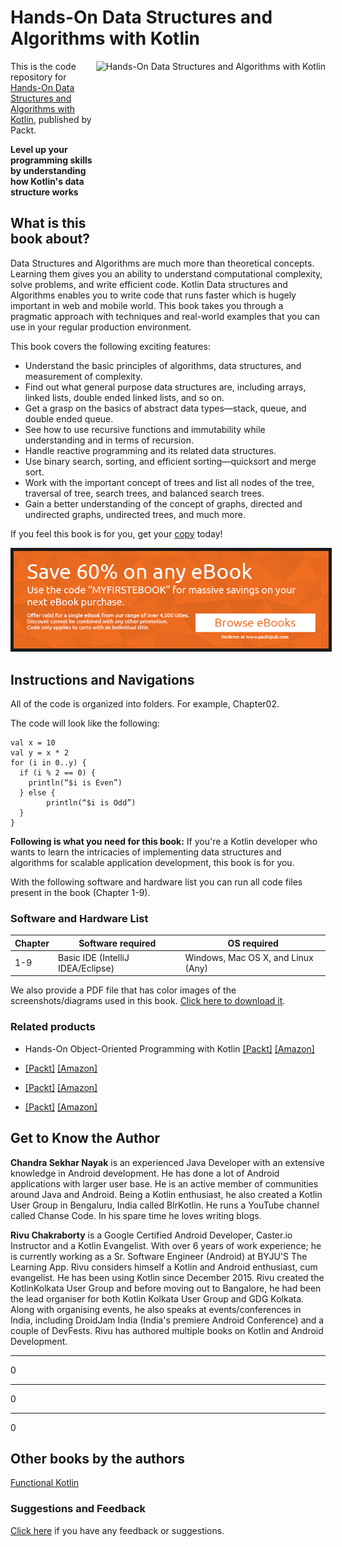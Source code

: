 # Hands-On Data Structures and Algorithms with Kotlin

<a href="https://www.packtpub.com/application-development/hands-data-structures-and-algorithms-kotlin?utm_source=github&utm_medium=repository&utm_campaign=9781788994019 "><img src="https://dz13w8afd47il.cloudfront.net/sites/default/files/imagecache/ppv4_main_book_cover/B09965_NEW.png" alt="Hands-On Data Structures and Algorithms with Kotlin" height="256px" align="right"></a>

This is the code repository for [Hands-On Data Structures and Algorithms with Kotlin](https://www.packtpub.com/application-development/hands-data-structures-and-algorithms-kotlin?utm_source=github&utm_medium=repository&utm_campaign=9781788994019 ), published by Packt.

**Level up your programming skills by understanding how Kotlin's data structure works**

## What is this book about?
Data Structures and Algorithms are much more than theoretical concepts. Learning them gives you an ability to understand computational complexity, solve problems, and write efficient code. Kotlin Data structures and Algorithms enables you to write code that runs faster which is hugely important in web and mobile world. This book takes you through a pragmatic approach with techniques and real-world examples that you can use in your regular production environment.

This book covers the following exciting features:
* Understand the basic principles of algorithms, data structures, and measurement of complexity. 
* Find out what general purpose data structures are, including arrays, linked lists, double ended linked lists, and so on. 
* Get a grasp on the basics of abstract data types—stack, queue, and double ended queue. 
* See how to use recursive functions and immutability while understanding and in terms of recursion. 
* Handle reactive programming and its related data structures. 
* Use binary search, sorting, and efficient sorting—quicksort and merge sort. 
* Work with the important concept of trees and list all nodes of the tree, traversal of tree, search trees, and balanced search trees. 
* Gain a better understanding of the concept of graphs, directed and undirected graphs, undirected trees, and much more. 

If you feel this book is for you, get your [copy](https://www.amazon.com/dp/1788994019) today!

<a href="https://www.packtpub.com/?utm_source=github&utm_medium=banner&utm_campaign=GitHubBanner"><img src="https://raw.githubusercontent.com/PacktPublishing/GitHub/master/GitHub.png" 
alt="https://www.packtpub.com/" border="5" /></a>

## Instructions and Navigations
All of the code is organized into folders. For example, Chapter02.

The code will look like the following:
```
val x = 10
val y = x * 2
for (i in 0..y) {
  if (i % 2 == 0) {
    println(“$i is Even”)
  } else {
        println(“$i is Odd”)
  }
}
```

**Following is what you need for this book:**
If you're a Kotlin developer who wants to learn the intricacies of implementing data structures and algorithms for scalable application development, this book is for you.

With the following software and hardware list you can run all code files present in the book (Chapter 1-9).
### Software and Hardware List
| Chapter | Software required | OS required |
| -------- | ------------------------------------ | ----------------------------------- |
| 1-9 | Basic IDE (IntelliJ IDEA/Eclipse) | Windows, Mac OS X, and Linux (Any) |


We also provide a PDF file that has color images of the screenshots/diagrams used in this book. [Click here to download it](https://www.packtpub.com/sites/default/files/downloads/9781788994019_ColorImages.pdf).

### Related products
* Hands-On Object-Oriented Programming with Kotlin [[Packt]](https://www.packtpub.com/application-development/hands-object-oriented-programming-kotlin?utm_source=github&utm_medium=repository&utm_campaign=9781789617726 ) [[Amazon]](https://www.amazon.com/dp/1789617723)

*  [[Packt]](https://www.packtpub.com/application-development/learning-concurrency-kotlin?utm_source=github&utm_medium=repository&utm_campaign=) [[Amazon]](https://www.amazon.com/dp/1788627164)

*  [[Packt]]() [[Amazon]](https://www.amazon.com/dp/)

*  [[Packt]]() [[Amazon]](https://www.amazon.com/dp/)

## Get to Know the Author
**Chandra Sekhar Nayak**
is an experienced Java Developer with an extensive knowledge in Android development. He has done a lot of Android applications with larger user base. He is an active member of communities around Java and Android. Being a Kotlin enthusiast, he also created a Kotlin User Group in Bengaluru, India called BlrKotlin. He runs a YouTube channel called Chanse Code. In his spare time he loves writing blogs.

**Rivu Chakraborty**
is a Google Certified Android Developer, Caster.io Instructor and a Kotlin Evangelist. With over 6 years of work experience; he is currently working as a Sr. Software Engineer (Android) at BYJU'S The Learning App.
Rivu considers himself a Kotlin and Android enthusiast, cum evangelist. He has been using Kotlin since December 2015. Rivu created the KotlinKolkata User Group and before moving out to Bangalore, he had been the lead organiser for both Kotlin Kolkata User Group and GDG Kolkata. 
Along with organising events, he also speaks at events/conferences in India, including DroidJam India (India's premiere Android Conference) and a couple of DevFests.
Rivu has authored multiple books on Kotlin and Android Development.

****
0

****
0

****
0

## Other books by the authors
[](https://www.packtpub.com/application-development/reactive-programming-kotlin?utm_source=github&utm_medium=repository&utm_campaign=)

[Functional Kotlin](https://www.packtpub.com/application-development/functional-kotlin?utm_source=github&utm_medium=repository&utm_campaign=9781788476485 )

[]()

[]()

[]()

### Suggestions and Feedback
[Click here](https://docs.google.com/forms/d/e/1FAIpQLSdy7dATC6QmEL81FIUuymZ0Wy9vH1jHkvpY57OiMeKGqib_Ow/viewform) if you have any feedback or suggestions.


